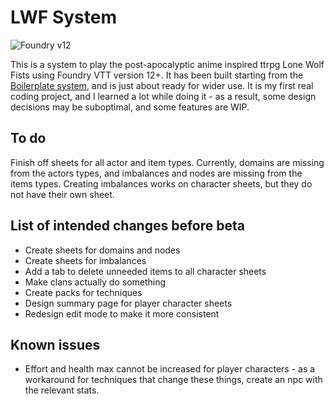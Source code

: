 # LWF System

![Foundry v12](https://img.shields.io/badge/foundry-v12-green)

This is a system to play the post-apocalyptic anime inspired ttrpg Lone Wolf Fists using Foundry VTT version 12+. It has been built starting from the [Boilerplate system](https://github.com/asacolips-projects/boilerplate), and is just about ready for wider use. It is my first real coding project, and I learned a lot while doing it - as a result, some design decisions may be suboptimal, and some features are WIP.

## To do
Finish off sheets for all actor and item types. Currently, domains are missing from the actors types, and imbalances and nodes are missing from the items types. Creating imbalances works on character sheets, but they do not have their own sheet.

## List of intended changes before beta
- Create sheets for domains and nodes
- Create sheets for imbalances
- Add a tab to delete unneeded items to all character sheets
- Make clans actually do something
- Create packs for techniques
- Design summary page for player character sheets
- Redesign edit mode to make it more consistent

## Known issues
- Effort and health max cannot be increased for player characters - as a workaround for techniques that change these things, create an npc with the relevant stats.

